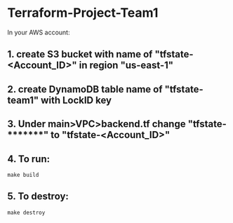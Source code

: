 # Terraform-Project-Team1

In your AWS account: 
## 1. create S3 bucket with name of "tfstate-<Account_ID>" in region "us-east-1"

## 2. create DynamoDB table name of "tfstate-team1" with LockID key

## 3. Under main>VPC>backend.tf change "tfstate-*******" to "tfstate-<Account_ID>"
## 4. To run:
```
make build
```
## 5. To destroy:
```
make destroy
```